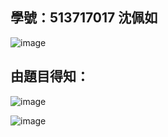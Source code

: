 ## 學號：513717017 沈佩如

![image](https://github.com/user-attachments/assets/d0ae3933-9560-4d8d-b4f1-e7f2b3bc173a)

## 由題目得知：


![image](https://github.com/user-attachments/assets/987a0578-d1d8-4296-a943-4a67c991f17a)

![image](https://github.com/user-attachments/assets/f3f2602e-1385-492f-abb5-9ec3a28f8624)



